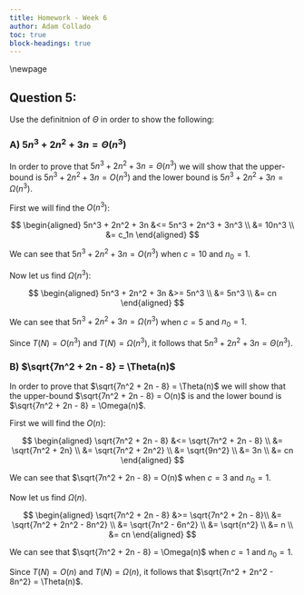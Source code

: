 ```yaml
---
title: Homework - Week 6
author: Adam Collado
toc: true
block-headings: true
---
```

\newpage

## Question 5:

Use the definitnion of $\Theta$ in order to show the following:

### A) $5n^3 + 2n^2 + 3n = \Theta(n^3)$

In order to prove that $5n^3 + 2n^2 + 3n = \Theta(n^3)$ we will show that the upper-bound  is $5n^3 + 2n^2 + 3n = O(n^3)$ and the lower bound is $5n^3 + 2n^2 + 3n = \Omega(n^3)$.

First we will find the $O(n^3)$:

$$
\begin{aligned}
5n^3 + 2n^2 + 3n &<= 5n^3 + 2n^3 + 3n^3 \\
&= 10n^3 \\
&= c_1n
\end{aligned}
$$

We can see that $5n^3 + 2n^2 + 3n=O(n^3)$ when $c = 10$ and $n_0 = 1$.

Now let us find $\Omega(n^3)$:

$$
\begin{aligned}
5n^3 + 2n^2 + 3n &>= 5n^3  \\
&= 5n^3 \\
&= cn
\end{aligned}
$$

We can see that $5n^3 + 2n^2 + 3n=\Omega(n^3)$ when $c = 5$ and $n_0 = 1$.

Since $T(N) = O(n^3)$ and $T(N) = \Omega(n^3)$, it follows that $5n^3 + 2n^2 + 3n = \Theta(n^3)$.

### B) $\sqrt{7n^2 + 2n - 8} = \Theta(n)$

In order to prove that $\sqrt{7n^2 + 2n - 8} = \Theta(n)$ we will show that the upper-bound  $\sqrt{7n^2 + 2n - 8} = O(n)$ is  and the lower bound is $\sqrt{7n^2 + 2n - 8} = \Omega(n)$.

First we will find the $O(n)$:

$$
\begin{aligned}
\sqrt{7n^2 + 2n - 8} &<=  \sqrt{7n^2 + 2n - 8} \\
&= \sqrt{7n^2 + 2n} \\
&= \sqrt{7n^2 + 2n^2} \\
&= \sqrt{9n^2} \\
&= 3n \\
&= cn
\end{aligned}
$$

We can see that $\sqrt{7n^2 + 2n - 8} = O(n)$ when $c = 3$ and $n_0 = 1$.

Now let us find $\Omega(n)$.

$$
\begin{aligned}
\sqrt{7n^2 + 2n - 8} &>= \sqrt{7n^2 + 2n - 8}\\
&= \sqrt{7n^2 + 2n^2 - 8n^2} \\
&= \sqrt{7n^2 - 6n^2} \\
&= \sqrt{n^2} \\
&= n \\
&= cn 
\end{aligned}
$$

We can see that $\sqrt{7n^2 + 2n - 8} = \Omega(n)$ when $c = 1$ and $n_0 = 1$.

Since $T(N) = O(n)$ and $T(N) = \Omega(n)$, it follows that $\sqrt{7n^2 + 2n^2 - 8n^2} = \Theta(n)$.